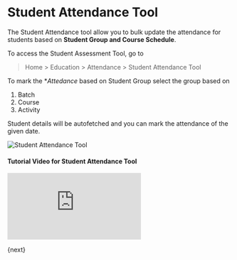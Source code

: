 <!-- add-breadcrumbs -->
# Student Attendance Tool

The Student Attendance tool allow you to bulk update the attendance for students based on **Student Group and Course Schedule**.

To access the Student Assessment Tool, go to 

> Home > Education > Attendance > Student Attendance Tool

To mark the **Attedance* based on Student Group select the group based on

1. Batch
2. Course
3. Activity

Student details will be autofetched and you can mark the attendance of the given date.

![Student Attendance Tool](/docs/assets/img/education/education-student-attendance-tool.gif)

#### Tutorial Video for Student Attendance Tool



<div>
  <div class='embed-container'>
    <iframe src='https://www.youtube.com/embed//j9pgkPuyiaI?start=63' frameborder='0' allowfullscreen>
    </iframe>
  </div>
</div>

{next}